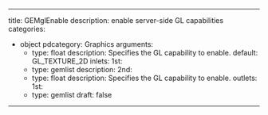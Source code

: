 
---
title: GEMglEnable
description: enable server-side GL capabilities
categories:
  - object
pdcategory: Graphics
arguments:
    - type: float
      description: Specifies the GL capability to enable.
      default: GL_TEXTURE_2D
inlets:
  1st:
    - type: gemlist
      description:
  2nd:
    - type: float
      description: Specifies the GL capability to enable.
outlets:
  1st:
    - type: gemlist
draft: false
---

